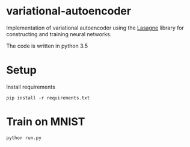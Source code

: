 # variational-autoencoder

Implementation of variational autoencoder using the [Lasagne](https://github.com/Lasagne/Lasagne) library for constructing and training neural networks.

The code is written in python 3.5

# Setup 

Install requirements

```
pip install -r requirements.txt
```

# Train on MNIST

```
python run.py
```
